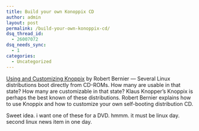 ```yaml
---
title: Build your own Konoppix CD
author: admin
layout: post
permalink: /build-your-own-konoppix-cd/
dsq_thread_id:
  - 26007072
dsq_needs_sync:
  - 1
categories:
  - Uncategorized
---
```

[Using and Customizing Knoppix][1] by Robert Bernier &#8212; Several Linux distributions boot directly from CD-ROMs. How many are usable in that state? How many are customizable in that state? Klaus Knopper&#8217;s Knoppix is perhaps the best known of these distributions. Robert Bernier explains how to use Knoppix and how to customize your own self-booting distribution CD.

Sweet idea. i want one of these for a DVD. hmmm. it must be linux day. second linux news item in one day.

 [1]: http://linux.oreillynet.com/pub/a/linux/2003/11/20/knoppix.html